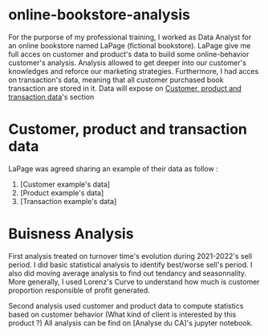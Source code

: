 # online-bookstore-analysis

For the purporse of my professional training, I worked as Data Analyst for an online bookstore named LaPage (fictional bookstore).
LaPage give me full acces on customer and product's data to build some online-behavior customer's analysis. Analysis allowed to get deeper into our customer's knowledges and reforce our marketing strategies. 
Furthermore, I had acces on transaction's data, meaning that all customer purchased book transaction are stored in it. Data will expose on [Customer, product and transaction data](#)'s section

# Customer, product and transaction data

LaPage was agreed sharing an example of their data as follow :

1. [Customer example's data]
2. [Product example's data]
3. [Transaction example's data]

# Buisness Analysis

First analysis treated on turnover time's evolution during 2021-2022's sell period. I did basic statistical analysis to identify best/worse sell's period. 
I also did moving average analysis to find out tendancy and seasonnality. More generally, I used Lorenz's Curve to understand how much is customer proportion responsible of profit generated.

Second analysis used customer and product data to compute statistics based on customer behavior (What kind of client is interested by this product ?)
All analysis can be find on [Analyse du CA]'s jupyter notebook.
